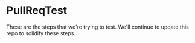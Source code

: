 # PullReqTest

These are the steps that we're trying to test. We'll continue to update this repo to solidify these steps.
